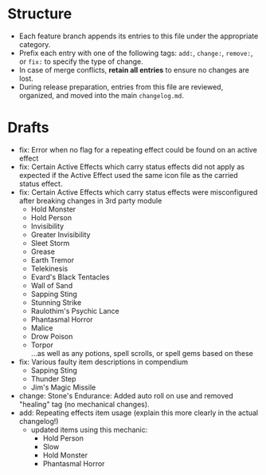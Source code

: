 # Structure
- Each feature branch appends its entries to this file under the appropriate category.
- Prefix each entry with one of the following tags: `add:`, `change:`, `remove:`, or `fix:` to specify the type of change.
- In case of merge conflicts, **retain all entries** to ensure no changes are lost.
- During release preparation, entries from this file are reviewed, organized, and moved into the main `changelog.md`.
# Drafts
- fix: Error when no flag for a repeating effect could be found on an active effect
- fix: Certain Active Effects which carry status effects did not apply as expected if the Active Effect used the same icon file as the carried status effect.
- fix: Certain Active Effects which carry status effects were misconfigured after breaking changes in 3rd party module
    - Hold Monster
    - Hold Person
    - Invisibility
    - Greater Invisibility
    - Sleet Storm
    - Grease
    - Earth Tremor
    - Telekinesis
    - Evard's Black Tentacles
    - Wall of Sand
    - Sapping Sting
    - Stunning Strike
    - Raulothim's Psychic Lance
    - Phantasmal Horror
    - Malice
    - Drow Poison
    - Torpor  
    ...as well as any potions, spell scrolls, or spell gems based on these
- fix: Various faulty item descriptions in compendium
    - Sapping Sting
    - Thunder Step
    - Jim's Magic Missile
- change: Stone's Endurance: Added auto roll on use and removed "healing" tag (no mechanical changes).
- add: Repeating effects item usage (explain this more clearly in the actual changelog!)
    - updated items using this mechanic:
        - Hold Person
        - Slow
        - Hold Monster
        - Phantasmal Horror